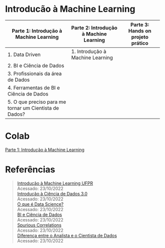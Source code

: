 # Introducão à Machine Learning
Parte 1: Introdução à Machine Learning  | Parte 2: Introdução à Machine Learning | Parte 3: Hands on projeto prático |
| --------------- | --------------- | --------------- |
| 1. Data Driven | 1. Introdução à Machine Learning  | |
| 2. BI e Ciência de Dados |  |  |
| 3. Profissionais da área de Dados |  |  |
| 4. Ferramentas de BI e Ciência de Dados|  |  |
| 5. O que preciso para me tornar um Cientista de Dados? | | |

# Colab
[Parte 1: Introdução à Machine Learning](https://colab.research.google.com/drive/1-134M9M_x6ibhWHg2XtVanxgR2UVGSJJ#scrollTo=BuM-ndFWXyya)  

# Referências
> [Introdução à Machine Learning UFPR](https://www.inf.ufpr.br/menotti/ci171-182/slides/ci171-intro.pdf)  
> Acessado: 23/10/2022  
[Introdução à Ciência de Dados 3.0](https://www.datascienceacademy.com.br/cursosgratuitos)  
> Acessado: 23/10/2022  
[O que é Data Science?](https://www.youtube.com/watch?v=5b9Z8toVaAU)  
> Acessado: 23/10/2022  
> [BI e Ciência de Dados](https://www.datascienceacademy.com.br/course/design-e-implementacao-de-data-warehouses)  
> Acessado: 23/10/2022  
> [Spurious Correlations](https://tylervigen.com/spurious-correlations)  
> Acessado: 23/10/2022  
> [Diferença entre o Analista e o Cientista de Dados](https://blog.dsacademy.com.br/qual-a-diferenca-entre-o-analista-de-bi-e-o-cientista-de-dados/)  
> Acessado: 23/10/2022
